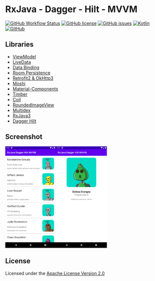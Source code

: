 # RxJava - Dagger - Hilt - MVVM
[![GitHub Workflow Status](https://img.shields.io/github/workflow/status/agustiyann/RxJava-Dagger-Hilt-MVVM/Android%20CI?logo=github)](https://github.com/agustiyann/RxJava-Dagger-Hilt-MVVM/actions)
[![GitHub license](https://img.shields.io/github/license/agustiyann/RxJava-Dagger-Hilt-MVVM)](https://github.com/agustiyann/RxJava-Dagger-Hilt-MVVM/blob/main/LICENSE)
[![GitHub issues](https://img.shields.io/github/issues/agustiyann/RxJava-Dagger-Hilt-MVVM)](https://github.com/agustiyann/RxJava-Dagger-Hilt-MVVM/issues)
[![Kotlin](https://img.shields.io/badge/Language-Kotlin-blue?logo=kotlin)](https://kotlinlang.org)
[![GitHub](https://img.shields.io/badge/GitHub-agustiyann-%2300b894?logo=github)](https://github.com/agustiyann)

## Libraries
- [ViewModel](https://developer.android.com/topic/libraries/architecture/viewmodel)
- [LiveData](https://developer.android.com/topic/libraries/architecture/livedata)
- [Data Binding](https://developer.android.com/topic/libraries/data-binding)
- [Room Persistence](https://developer.android.com/topic/libraries/architecture/room)
- [Retrofit2 & OkHttp3](https://github.com/square/retrofit)
- [Moshi](https://github.com/square/moshi/)
- [Material-Components](https://github.com/material-components/material-components-android)
- [Timber](https://github.com/JakeWharton/timber)
- [Coil](https://coil-kt.github.io/coil/)
- [RoundedImageView](https://github.com/vinc3m1/RoundedImageView)
- [Multidex](https://developer.android.com/studio/build/multidex)
- [RxJava3](https://github.com/ReactiveX/RxJava)
- [Dagger Hilt](https://developer.android.com/training/dependency-injection/hilt-android)

## Screenshot
<img src="images/list.png" align="left" width="32%">
<img src="images/detail.png" align="center" width="32%">

## License
Licensed under the [Apache License Version 2.0](LICENSE)
